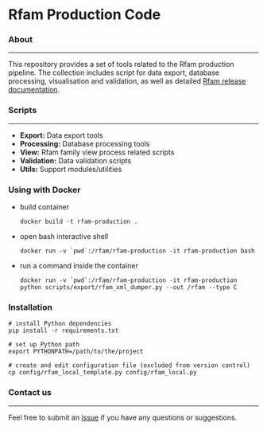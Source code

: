 # Rfam Production Code

### About
--------
This repository provides a set of tools related to the Rfam production pipeline.
The collection includes script for data export, database processing, visualisation
and validation, as well as detailed [Rfam release documentation](./docs/release/Readme.md).

### Scripts
--------
* **Export:** Data export tools
* **Processing:** Database processing tools
* **View:** Rfam family view process related scripts
* **Validation:** Data validation scripts
* **Utils:** Support modules/utilities

### Using with Docker

* build container
  ```
  docker build -t rfam-production .
  ```

* open bash interactive shell
  ```
  docker run -v `pwd`:/rfam/rfam-production -it rfam-production bash
  ```

* run a command inside the container
  ```
  docker run -v `pwd`:/rfam/rfam-production -it rfam-production python scripts/export/rfam_xml_dumper.py --out /rfam --type C
  ```

### Installation

```
# install Python dependencies
pip install -r requirements.txt

# set up Python path
export PYTHONPATH=/path/to/the/project

# create and edit configuration file (excluded from version control)
cp config/rfam_local_template.py config/rfam_local.py
```

### Contact us
-------------
Feel free to submit an [issue](https://github.com/Rfam/rfam-production/issues) if you have any questions or suggestions.
